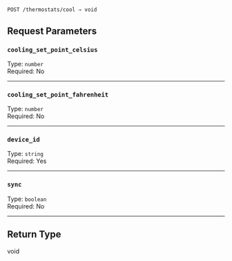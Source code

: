 # 

```
POST /thermostats/cool ⇒ void
```



## Request Parameters

### `cooling_set_point_celsius`

Type: `number`\
Required: No



---

### `cooling_set_point_fahrenheit`

Type: `number`\
Required: No



---

### `device_id`

Type: `string`\
Required: Yes



---

### `sync`

Type: `boolean`\
Required: No



---

## Return Type

void
